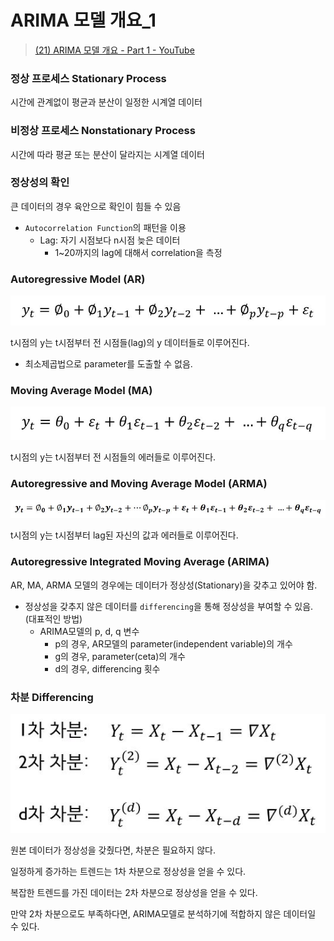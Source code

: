 # ARIMA 모델 개요_1

> [(21) ARIMA 모델 개요 - Part 1 - YouTube](https://www.youtube.com/watch?v=ma_L2YRWMHI)



### 정상 프로세스 Stationary Process

시간에 관계없이 평균과 분산이 일정한 시계열 데이터



### 비정상 프로세스 Nonstationary Process

시간에 따라 평균 또는 분산이 달라지는 시계열 데이터



### 정상성의 확인

큰 데이터의 경우 육안으로 확인이 힘들 수 있음

- `Autocorrelation Function`의 패턴을 이용
  - Lag: 자기 시점보다 n시점 늦은 데이터
    - 1~20까지의 lag에 대해서 correlation을 측정



### Autoregressive Model (AR)

![ar](ARIMA_1.assets/ar-1623342422573.JPG)

t시점의 y는 t시점부터 전 시점들(lag)의 y 데이터들로 이루어진다.

- 최소제곱법으로 parameter를 도출할 수 없음.



### Moving Average Model (MA)

![ma](ARIMA_1.assets/ma.JPG)

t시점의 y는 t시점부터 전 시점들의 에러들로 이루어진다.



### Autoregressive and Moving Average Model (ARMA)

![arma](ARIMA_1.assets/arma.JPG)

t시점의 y는 t시점부터 lag된 자신의 값과 에러들로 이루어진다.



### Autoregressive Integrated Moving Average (ARIMA)

AR, MA, ARMA 모델의 경우에는 데이터가 정상성(Stationary)을 갖추고 있어야 함.

- 정상성을 갖추지 않은 데이터를  `differencing`을 통해 정상성을 부여할 수 있음. (대표적인 방법)
  - ARIMA모델의 p, d, q 변수
    - p의 경우, AR모델의 parameter(independent variable)의 개수
    - g의 경우, parameter(ceta)의 개수
    - d의 경우, differencing 횟수



### 차분 Differencing

![df](ARIMA_1.assets/df.JPG)

원본 데이터가 정상성을 갖췄다면, 차분은 필요하지 않다.

일정하게 증가하는 트렌드는 1차 차분으로 정상성을 얻을 수 있다.

복잡한 트렌드를 가진 데이터는 2차 차분으로 정상성을 얻을 수 있다.

만약 2차 차분으로도 부족하다면, ARIMA모델로 분석하기에 적합하지 않은 데이터일 수 있다.



